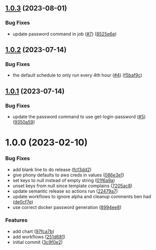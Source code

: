 ## [1.0.3](https://github.com/catalystcommunity/chart-aws-ecr-creds/compare/v1.0.2...v1.0.3) (2023-08-01)


### Bug Fixes

* update password command in job ([#7](https://github.com/catalystcommunity/chart-aws-ecr-creds/issues/7)) ([8525e6e](https://github.com/catalystcommunity/chart-aws-ecr-creds/commit/8525e6e40267c4ec04008168715b28963722b198))

## [1.0.2](https://github.com/catalystcommunity/chart-aws-ecr-creds/compare/v1.0.1...v1.0.2) (2023-07-14)


### Bug Fixes

* the default schedule to only run every 4th hour ([#4](https://github.com/catalystcommunity/chart-aws-ecr-creds/issues/4)) ([f5baf9c](https://github.com/catalystcommunity/chart-aws-ecr-creds/commit/f5baf9ceaa60b7fc3228cadd7e60cea218a953ee))

## [1.0.1](https://github.com/catalystcommunity/chart-aws-ecr-creds/compare/v1.0.0...v1.0.1) (2023-07-14)


### Bug Fixes

* update the password command to use get-login-password ([#5](https://github.com/catalystcommunity/chart-aws-ecr-creds/issues/5)) ([9350a59](https://github.com/catalystcommunity/chart-aws-ecr-creds/commit/9350a5991422ab2ea9b4890aeac42bb40b3a9257))

# 1.0.0 (2023-02-10)


### Bug Fixes

* add blank line to do release ([fcf3dd2](https://github.com/catalystcommunity/chart-aws-ecr-creds/commit/fcf3dd248b417cf6e74aec89ba053f0c3924593d))
* give phony defaults to aws creds in values ([086e3e1](https://github.com/catalystcommunity/chart-aws-ecr-creds/commit/086e3e116eda4507e425a86271609568af19e1e1))
* set keys to null instead of empty string ([01f6a9a](https://github.com/catalystcommunity/chart-aws-ecr-creds/commit/01f6a9aa633b0549c7e230e8107dd83e32edda2f))
* unset keys from null since template complains ([7205ac8](https://github.com/catalystcommunity/chart-aws-ecr-creds/commit/7205ac8b60b78519d1667c3e1b42b9977fec7630))
* update semantic release so actions run ([22479a7](https://github.com/catalystcommunity/chart-aws-ecr-creds/commit/22479a7c606a2d8782f609581504d859cd7e0dbb))
* update workflows to ignore alpha and cleanup comments ben had ([de0cf7e](https://github.com/catalystcommunity/chart-aws-ecr-creds/commit/de0cf7ebcb0aab136bdabbc8a2a1d1e0a22a191b))
* use correct docker password generation ([8994ee8](https://github.com/catalystcommunity/chart-aws-ecr-creds/commit/8994ee82156233f1cf4be296d925120e526f89b6))


### Features

* add chart ([97fca7b](https://github.com/catalystcommunity/chart-aws-ecr-creds/commit/97fca7b08d7bedc6dbff7af82a13c8af79c0205a))
* add workflows ([251d681](https://github.com/catalystcommunity/chart-aws-ecr-creds/commit/251d681a6831f13c28244459e9c3d65ebbb8cd4e))
* initial commit ([3c9f0e2](https://github.com/catalystcommunity/chart-aws-ecr-creds/commit/3c9f0e2bfda0b590d43531abb50e4cf00b5cf272))
